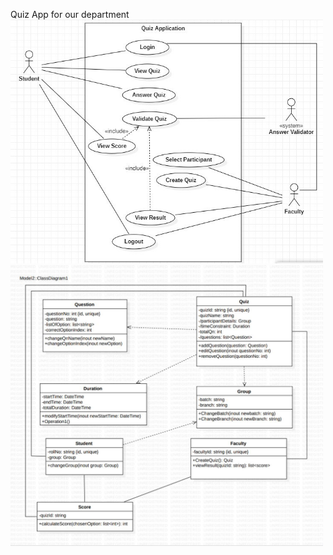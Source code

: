 Quiz App for our department
<img width=500 alt="usecase diagram" src="https://github.com/MikiPAUL/Kwiz-It/blob/main/assets/images/usecase-diagram.jpeg?raw=true">
<img width=500 alt="usecase diagram" src="https://github.com/MikiPAUL/Kwiz-It/blob/main/assets/images/class-diagram.jpeg?raw=true">
